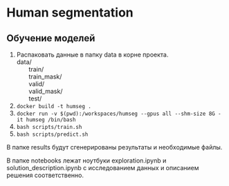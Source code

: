 # Human segmentation

## Обучение моделей
1. Распаковать данные в папку data в корне проекта.<br/>
    data/<br/>
        &nbsp; &nbsp; &nbsp; &nbsp;train/<br/>
        &nbsp; &nbsp; &nbsp; &nbsp;train_mask/<br/>
        &nbsp; &nbsp; &nbsp; &nbsp;valid/<br/>
        &nbsp; &nbsp; &nbsp; &nbsp;valid_mask/<br/>
        &nbsp; &nbsp; &nbsp; &nbsp;test/<br/>
1. `docker build -t humseg .`
1. `docker run -v $(pwd):/workspaces/humseg --gpus all --shm-size 8G -it humseg /bin/bash`
1. `bash scripts/train.sh`
1. `bash scripts/predict.sh`

В папке results будут сгенерированы результаты и необходимые файлы.

В папке notebooks лежат ноутбуки exploration.ipynb и solution_description.ipynb с
исследованием данных и описанием решения соответственно.
